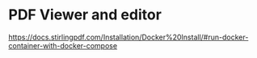 # PDF Viewer and editor

https://docs.stirlingpdf.com/Installation/Docker%20Install/#run-docker-container-with-docker-compose
